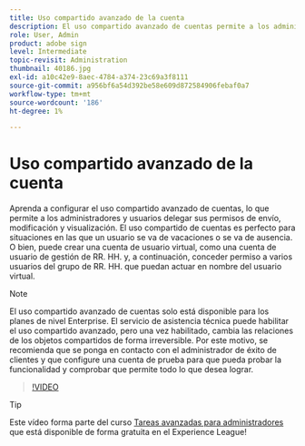 ```yaml
---
title: Uso compartido avanzado de la cuenta
description: El uso compartido avanzado de cuentas permite a los administradores y usuarios delegar sus permisos de envío, modificación y visualización
role: User, Admin
product: adobe sign
level: Intermediate
topic-revisit: Administration
thumbnail: 40186.jpg
exl-id: a10c42e9-8aec-4784-a374-23c69a3f8111
source-git-commit: a956bf6a54d392be58e609d872584906febaf0a7
workflow-type: tm+mt
source-wordcount: '186'
ht-degree: 1%

---
```


# Uso compartido avanzado de la cuenta

Aprenda a configurar el uso compartido avanzado de cuentas, lo que permite a los administradores y usuarios delegar sus permisos de envío, modificación y visualización. El uso compartido de cuentas es perfecto para situaciones en las que un usuario se va de vacaciones o se va de ausencia. O bien, puede crear una cuenta de usuario virtual, como una cuenta de usuario de gestión de RR. HH. y, a continuación, conceder permiso a varios usuarios del grupo de RR. HH. que puedan actuar en nombre del usuario virtual.

>[!NOTE]
>
>El uso compartido avanzado de cuentas solo está disponible para los planes de nivel Enterprise. El servicio de asistencia técnica puede habilitar el uso compartido avanzado, pero una vez habilitado, cambia las relaciones de los objetos compartidos de forma irreversible. Por este motivo, se recomienda que se ponga en contacto con el administrador de éxito de clientes y que configure una cuenta de prueba para que pueda probar la funcionalidad y comprobar que permite todo lo que desea lograr.

>[!VIDEO](https://video.tv.adobe.com/v/40186?hidetitle=true)

>[!TIP]
>
>Este vídeo forma parte del curso [Tareas avanzadas para administradores](https://experienceleague.adobe.com/?recommended=Sign-A-1-2020.1) que está disponible de forma gratuita en el Experience League!
